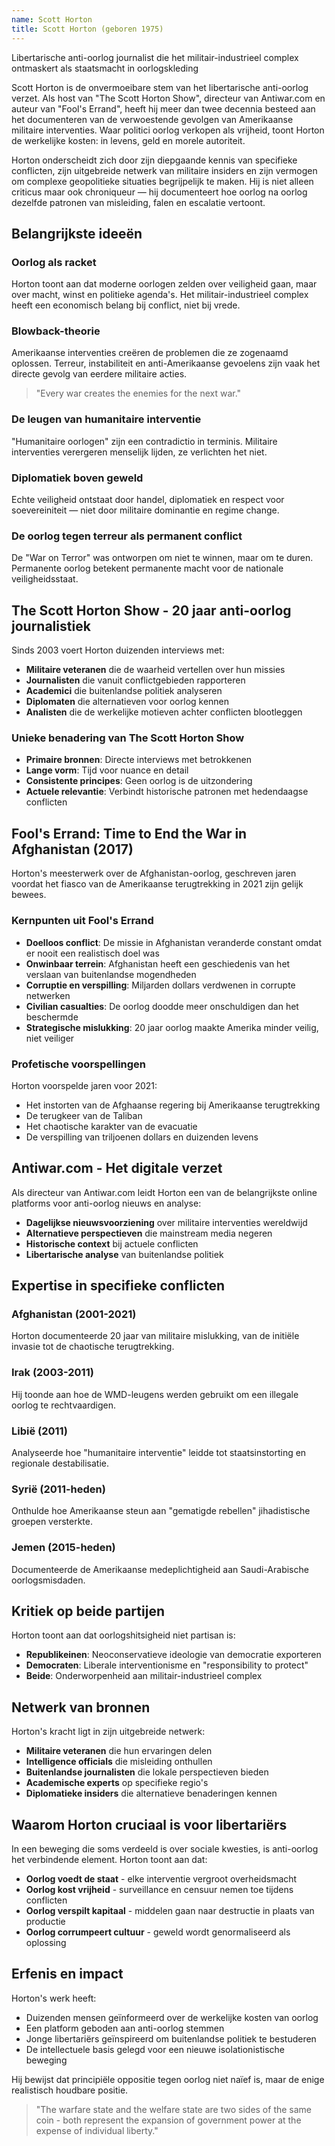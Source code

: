 ```yaml
---
name: Scott Horton
title: Scott Horton (geboren 1975)
---
```


Libertarische anti-oorlog journalist die het militair-industrieel complex ontmaskert als staatsmacht in oorlogskleding

Scott Horton is de onvermoeibare stem van het libertarische anti-oorlog verzet. Als host van "The Scott Horton Show", directeur van Antiwar.com en auteur van "Fool's Errand", heeft hij meer dan twee decennia besteed aan het documenteren van de verwoestende gevolgen van Amerikaanse militaire interventies. Waar politici oorlog verkopen als vrijheid, toont Horton de werkelijke kosten: in levens, geld en morele autoriteit.

Horton onderscheidt zich door zijn diepgaande kennis van specifieke conflicten, zijn uitgebreide netwerk van militaire insiders en zijn vermogen om complexe geopolitieke situaties begrijpelijk te maken. Hij is niet alleen criticus maar ook chroniqueur — hij documenteert hoe oorlog na oorlog dezelfde patronen van misleiding, falen en escalatie vertoont.

## Belangrijkste ideeën

### Oorlog als racket
Horton toont aan dat moderne oorlogen zelden over veiligheid gaan, maar over macht, winst en politieke agenda's. Het militair-industrieel complex heeft een economisch belang bij conflict, niet bij vrede.

### Blowback-theorie
Amerikaanse interventies creëren de problemen die ze zogenaamd oplossen. Terreur, instabiliteit en anti-Amerikaanse gevoelens zijn vaak het directe gevolg van eerdere militaire acties.

> "Every war creates the enemies for the next war."

### De leugen van humanitaire interventie
"Humanitaire oorlogen" zijn een contradictio in terminis. Militaire interventies verergeren menselijk lijden, ze verlichten het niet.

### Diplomatiek boven geweld
Echte veiligheid ontstaat door handel, diplomatiek en respect voor soevereiniteit — niet door militaire dominantie en regime change.

### De oorlog tegen terreur als permanent conflict
De "War on Terror" was ontworpen om niet te winnen, maar om te duren. Permanente oorlog betekent permanente macht voor de nationale veiligheidsstaat.

## The Scott Horton Show - 20 jaar anti-oorlog journalistiek

Sinds 2003 voert Horton duizenden interviews met:

- **Militaire veteranen** die de waarheid vertellen over hun missies
- **Journalisten** die vanuit conflictgebieden rapporteren  
- **Academici** die buitenlandse politiek analyseren
- **Diplomaten** die alternatieven voor oorlog kennen
- **Analisten** die de werkelijke motieven achter conflicten blootleggen

### Unieke benadering van The Scott Horton Show

- **Primaire bronnen**: Directe interviews met betrokkenen
- **Lange vorm**: Tijd voor nuance en detail
- **Consistente principes**: Geen oorlog is de uitzondering
- **Actuele relevantie**: Verbindt historische patronen met hedendaagse conflicten

## Fool's Errand: Time to End the War in Afghanistan (2017)

Horton's meesterwerk over de Afghanistan-oorlog, geschreven jaren voordat het fiasco van de Amerikaanse terugtrekking in 2021 zijn gelijk bewees.

### Kernpunten uit Fool's Errand

- **Doelloos conflict**: De missie in Afghanistan veranderde constant omdat er nooit een realistisch doel was
- **Onwinbaar terrein**: Afghanistan heeft een geschiedenis van het verslaan van buitenlandse mogendheden
- **Corruptie en verspilling**: Miljarden dollars verdwenen in corrupte netwerken
- **Civilian casualties**: De oorlog doodde meer onschuldigen dan het beschermde
- **Strategische mislukking**: 20 jaar oorlog maakte Amerika minder veilig, niet veiliger

### Profetische voorspellingen

Horton voorspelde jaren voor 2021:
- Het instorten van de Afghaanse regering bij Amerikaanse terugtrekking
- De terugkeer van de Taliban
- Het chaotische karakter van de evacuatie
- De verspilling van triljoenen dollars en duizenden levens

## Antiwar.com - Het digitale verzet

Als directeur van Antiwar.com leidt Horton een van de belangrijkste online platforms voor anti-oorlog nieuws en analyse:

- **Dagelijkse nieuwsvoorziening** over militaire interventies wereldwijd
- **Alternatieve perspectieven** die mainstream media negeren
- **Historische context** bij actuele conflicten
- **Libertarische analyse** van buitenlandse politiek

## Expertise in specifieke conflicten

### Afghanistan (2001-2021)
Horton documenteerde 20 jaar van militaire mislukking, van de initiële invasie tot de chaotische terugtrekking.

### Irak (2003-2011)
Hij toonde aan hoe de WMD-leugens werden gebruikt om een illegale oorlog te rechtvaardigen.

### Libië (2011)
Analyseerde hoe "humanitaire interventie" leidde tot staatsinstorting en regionale destabilisatie.

### Syrië (2011-heden)
Onthulde hoe Amerikaanse steun aan "gematigde rebellen" jihadistische groepen versterkte.

### Jemen (2015-heden)
Documenteerde de Amerikaanse medeplichtigheid aan Saudi-Arabische oorlogsmisdaden.

## Kritiek op beide partijen

Horton toont aan dat oorlogshitsigheid niet partisan is:

- **Republikeinen**: Neoconservatieve ideologie van democratie exporteren
- **Democraten**: Liberale interventionisme en "responsibility to protect"
- **Beide**: Onderworpenheid aan militair-industrieel complex

## Netwerk van bronnen

Horton's kracht ligt in zijn uitgebreide netwerk:

- **Militaire veteranen** die hun ervaringen delen
- **Intelligence officials** die misleiding onthullen
- **Buitenlandse journalisten** die lokale perspectieven bieden
- **Academische experts** op specifieke regio's
- **Diplomatieke insiders** die alternatieve benaderingen kennen

## Waarom Horton cruciaal is voor libertariërs

In een beweging die soms verdeeld is over sociale kwesties, is anti-oorlog het verbindende element. Horton toont aan dat:

- **Oorlog voedt de staat** - elke interventie vergroot overheidsmacht
- **Oorlog kost vrijheid** - surveillance en censuur nemen toe tijdens conflicten  
- **Oorlog verspilt kapitaal** - middelen gaan naar destructie in plaats van productie
- **Oorlog corrumpeert cultuur** - geweld wordt genormaliseerd als oplossing

## Erfenis en impact

Horton's werk heeft:
- Duizenden mensen geïnformeerd over de werkelijke kosten van oorlog
- Een platform geboden aan anti-oorlog stemmen
- Jonge libertariërs geïnspireerd om buitenlandse politiek te bestuderen
- De intellectuele basis gelegd voor een nieuwe isolationistische beweging

Hij bewijst dat principiële oppositie tegen oorlog niet naïef is, maar de enige realistisch houdbare positie.

> "The warfare state and the welfare state are two sides of the same coin - both represent the expansion of government power at the expense of individual liberty." 